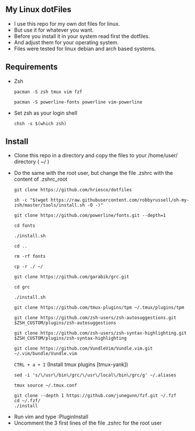 ## My Linux dotFiles

* I use this repo for my own dot files for linux.
* But use it for whatever you want.
* Before you install it in your system read first the dotfiles.
* And adjust them for your operating system.
* Files were tested for linux debian and arch based systems.

## Requirements

* Zsh 

  `pacman -S zsh tmux vim fzf`

  `pacman -S powerline-fonts powerline vim-powerline`
  
* Set zsh as your login shell
 
  `chsh -s $(which zsh)`

## Install

* Clone this repo in a directory and copy the files to your /home/user/ directory ( ~/ )
* Do the same with the root user, but change the file .zshrc with the content of .zshrc_root
			
	`git clone https://github.com/hriesco/dotfiles`
	
	`sh -c "$(wget https://raw.githubusercontent.com/robbyrussell/oh-my-zsh/master/tools/install.sh -O -)"`

	`git clone https://github.com/powerline/fonts.git --depth=1`

	`cd fonts`

	`./install.sh`

	`cd ..`

	`rm -rf fonts`

	`cp -r ./ ~/`

	`git clone https://github.com/garabik/grc.git`

	`cd grc`

	`./install.sh`

	`git clone https://github.com/tmux-plugins/tpm ~/.tmux/plugins/tpm`
	
	`git clone https://github.com/zsh-users/zsh-autosuggestions.git $ZSH_CUSTOM/plugins/zsh-autosuggestions`
	
	`git clone https://github.com/zsh-users/zsh-syntax-highlighting.git $ZSH_CUSTOM/plugins/zsh-syntax-highlighting`

	`git clone https://github.com/VundleVim/Vundle.vim.git ~/.vim/bundle/Vundle.vim`

	`CTRL + a + I`  (Install tmux plugins [tmux-yank])
	
	`sed -i 's/\/usr\/bin\/grc/\/usr\/local\/bin\/grc/g' ~/.aliases` 

	`tmux source ~/.tmux.conf`
	
	```
	git clone --depth 1 https://github.com/junegunn/fzf.git ~/.fzf
	cd ~/.fzf/
	./install
	```
	
- Run vim and type :PluginInstall
- Uncomment the 3 first lines of the file .zshrc for the root user
